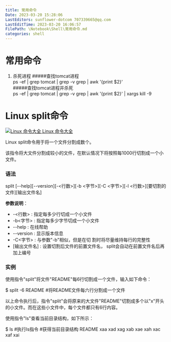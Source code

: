```yaml
---
title: 常用命令
Date: 2023-03-20 15:28:06
LastEditors: sunflower-dotcom 707339665@qq.com
LastEditTime: 2023-03-20 16:06:57
FilePath: \Notebook\Shell\常用命令.md
categories: shell
---
```

# 常用命令

1. 杀死进程
#####查找tomcat进程  
ps -ef | grep tomcat | grep -v grep | awk '{print $2}'  
#####查找tomcat进程并杀死  
ps -ef | grep tomcat | grep -v grep | awk '{print $2}' | xargs kill -9  


# Linux split命令

 [![Linux 命令大全](/images/up.gif) Linux 命令大全](https://www.runoob.com/linux/linux-command-manual.html)

Linux split命令用于将一个文件分割成数个。

该指令将大文件分割成较小的文件，在默认情况下将按照每1000行切割成一个小文件。

### 语法

split \[--help\]\[--version\]\[-<行数>\]\[-b <字节>\]\[-C <字节>\]\[-l <行数>\]\[要切割的文件\]\[输出文件名\]

**参数说明**：

- \-<行数> : 指定每多少行切成一个小文件
- \-b<字节> : 指定每多少字节切成一个小文件
- \--help : 在线帮助
- \--version : 显示版本信息
- \-C<字节> : 与参数"-b"相似，但是在切 割时将尽量维持每行的完整性
- \[输出文件名\] : 设置切割后文件的前置文件名， split会自动在前置文件名后再加上编号

### 实例

使用指令"split"将文件"README"每6行切割成一个文件，输入如下命令：

$ split \-6 README #将README文件每六行分割成一个文件 

以上命令执行后，指令"split"会将原来的大文件"README"切割成多个以"x"开头的小文件。而在这些小文件中，每个文件都只有6行内容。

使用指令"ls"查看当前目录结构，如下所示：

$ ls #执行ls指令 #获得当前目录结构 README xaa xad xag xab xae xah xac xaf xai